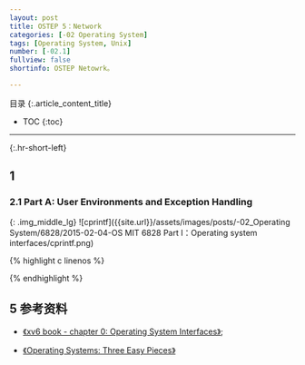 ```yaml
---
layout: post
title: OSTEP 5：Network
categories: [-02 Operating System]
tags: [Operating System, Unix]
number: [-02.1]
fullview: false
shortinfo: OSTEP Netowrk。

---
```

目录
{:.article_content_title}


* TOC
{:toc}

---
{:.hr-short-left}

## 1  ##

### 2.1 Part A: User Environments and Exception Handling



{: .img_middle_lg}
![cprintf]({{site.url}}/assets/images/posts/-02_Operating System/6828/2015-02-04-OS MIT 6828 Part I：Operating system interfaces/cprintf.png)

{% highlight c linenos %}

{% endhighlight %}

## 5 参考资料 ##

- [《xv6 book - chapter 0: Operating System Interfaces》](https://ocw.mit.edu/courses/electrical-engineering-and-computer-science/6-828-operating-system-engineering-fall-2012/lecture-notes-and-readings/);


- [《Operating Systems: Three Easy Pieces》](http://pages.cs.wisc.edu/~remzi/OSTEP/)


